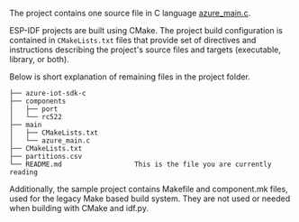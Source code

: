 
The project contains one source file in C language [azure_main.c](main/azure_main.c). 

ESP-IDF projects are built using CMake. The project build configuration is contained in `CMakeLists.txt`
files that provide set of directives and instructions describing the project's source files and targets
(executable, library, or both). 

Below is short explanation of remaining files in the project folder.

```
├── azure-iot-sdk-c
├── components
│   ├── port
│   └── rc522
├── main
│   ├── CMakeLists.txt
│   └── azure_main.c
├── CMakeLists.txt
├── partitions.csv
└── README.md                  This is the file you are currently reading
```
Additionally, the sample project contains Makefile and component.mk files, used for the legacy Make based build system. 
They are not used or needed when building with CMake and idf.py.
